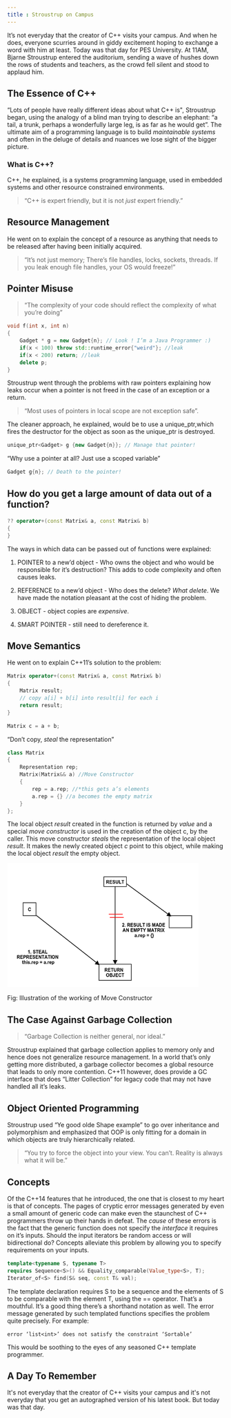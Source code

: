 ```yaml
---
title : Stroustrup on Campus
---
```

It’s not everyday that the creator of C++ visits your campus. And when he does, everyone scurries around in giddy excitement hoping to exchange a word with him at least. Today was that day for PES University. At 11AM, Bjarne Stroustrup entered the auditorium, sending a wave of hushes down the rows of students and teachers, as the crowd fell silent and stood to applaud him. 

## The  Essence of C++
“Lots of people have really different ideas about what C++ is", Stroustrup began, using the analogy of a blind man trying to describe an elephant: “a tail, a trunk, perhaps a wonderfully large leg, is as far as he would get”. The ultimate aim of a  programming language is to build *maintainable systems* and often in the deluge of details and nuances we lose sight of the bigger picture. 


### What is C++?
C++, he explained, is a systems programming language, used in embedded systems and other resource constrained environments. 
>“C++ is expert friendly, but it is not *just* expert friendly.”

## Resource Management
He went on to explain the concept of a resource as anything that needs to be released after having been initially acquired. 
>“It’s not just memory; There’s file handles, locks, sockets, threads. If you leak enough file handles, your OS would freeze!”

## Pointer Misuse
>“The complexity of your code should reflect the complexity of what you’re doing”

```c++
void f(int x, int n)
{
	Gadget * g = new Gadget{n}; // Look ! I’m a Java Programmer :)
	if(x < 100) throw std::runtime_error{"weird"}; //leak
	if(x < 200) return; //leak
	delete p;
}
```

Stroustrup went through the problems with raw pointers explaining how leaks occur when a pointer is not freed in the case of an exception or a return.
>“Most uses of pointers in local scope are not exception safe”.

The cleaner approach, he explained, would be to use a unique\_ptr,which fires the destructor for the object as soon as the unique\_ptr is destroyed.

```c++
unique_ptr<Gadget> g {new Gadget{n}}; // Manage that pointer!
```

“Why use a pointer at all? Just use a scoped variable”

```c++
Gadget g{n}; // Death to the pointer!
```

## How do you get a large amount of data out of a function?

```c++
?? operator+(const Matrix& a, const Matrix& b)
{
}
```
The ways in which data can be passed out of functions were explained:

1. POINTER to a new’d object - Who owns the object and who would be responsible for it’s destruction? This adds to code complexity and often causes leaks.

2. REFERENCE to a new’d object - Who does the delete? *What delete*. We have made the notation pleasant at the cost of hiding the problem.

3. OBJECT - object copies are *expensive*.

4. SMART POINTER - still need to dereference it.

## Move Semantics
He went on to explain C++11’s solution to the problem:

```c++
Matrix operator+(const Matrix& a, const Matrix& b)
{
	Matrix result;
	// copy a[i] + b[i] into result[i] for each i
	return result;
}
```

```c++
Matrix c = a + b;
```


“Don’t copy, *steal* the representation”

```c++
class Matrix
{
	Representation rep;
	Matrix(Matrix&& a) //Move Constructor
	{
		rep = a.rep; //*this gets a’s elements
		a.rep = {} //a becomes the empty matrix
	}
};
```

The local object *result* created in the function is returned by *value* and a special *move constructor* is used in the creation of the object c, by the caller. This move constructor *steals* the representation of the local object *result*. It makes the newly created object *c* point to this object, while making the local object *result* the empty object.

![MOVE_CTOR](../images/move_ctor.png)
<div class="align-center">Fig: Illustration of the working of Move Constructor</div>



## The Case Against Garbage Collection
>“Garbage Collection is neither general, nor ideal.”

Stroustrup explained that garbage collection applies to memory only and hence does not generalize resource management. In a world that’s only getting more distributed, a garbage collector becomes a global resource that leads to only more contention.
C++11 however, does provide a GC interface that does “Litter Collection” for legacy code that may not have handled all it’s leaks. 

## Object Oriented Programming

Stroustrup used “Ye good olde Shape example” to go over inheritance and polymorphism and emphasized that OOP is only fitting for a domain in which objects are truly hierarchically related.

>“You try to force the object into your view. You can’t. Reality is always what it will be.”

## Concepts
Of the C++14 features that he introduced, the one that is closest to my heart is that of concepts. The pages of cryptic error messages generated by even a small amount of generic code can make even the staunchest of C++ programmers throw up their hands in defeat. The *cause* of these errors is the fact that the generic function does not specify the *interface* it requires on it’s inputs. Should the input iterators be random access or will bidirectional do?
Concepts alleviate this problem by allowing you to specify requirements on your inputs.

```c++
template<typename S, typename T>
requires Sequence<S>() && Equality_comparable(Value_type<S>, T);
Iterator_of<S> find(S& seq, const T& val);
```

The template declaration requires S to be a sequence and the elements of S to be comparable with the element T, using the == operator. That’s a mouthful. It’s a good thing there’s a shorthand notation as well.
The error message generated by such templated functions specifies the problem quite precisely. For example:

```
error ‘list<int>’ does not satisfy the constraint ‘Sortable’
```


This would be soothing to the eyes of any seasoned C++ template programmer.

## A Day To Remember
It's not everyday that the creator of C++ visits your campus and it's not everyday that you get an autographed version of his latest book.
But today was that day.

